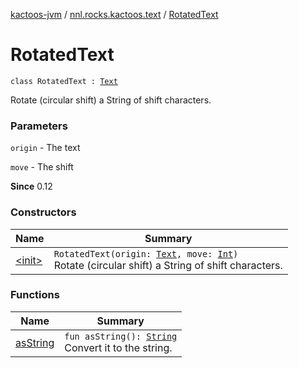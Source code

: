 [kactoos-jvm](../../index.md) / [nnl.rocks.kactoos.text](../index.md) / [RotatedText](./index.md)

# RotatedText

`class RotatedText : `[`Text`](../../nnl.rocks.kactoos/-text/index.md)

Rotate (circular shift) a String of shift characters.

### Parameters

`origin` - The text

`move` - The shift

**Since**
0.12

### Constructors

| Name | Summary |
|---|---|
| [&lt;init&gt;](-init-.md) | `RotatedText(origin: `[`Text`](../../nnl.rocks.kactoos/-text/index.md)`, move: `[`Int`](https://kotlinlang.org/api/latest/jvm/stdlib/kotlin/-int/index.html)`)`<br>Rotate (circular shift) a String of shift characters. |

### Functions

| Name | Summary |
|---|---|
| [asString](as-string.md) | `fun asString(): `[`String`](https://kotlinlang.org/api/latest/jvm/stdlib/kotlin/-string/index.html)<br>Convert it to the string. |

